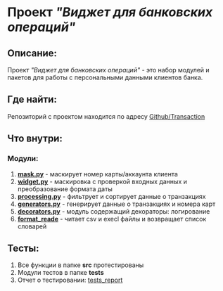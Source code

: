 # Проект *"Виджет для банковских операций"*

## Описание:

Проект *"Виджет для банковских операций"* - это набор модулей и пакетов для работы
с персональными данными клиентов банка.

## Где найти:

Репозиторий с проектом находится по адресу [Github/Transaction](https://github.com/AmirGadzhimirzaev/Transactions.git)

## Что внутри:

### Модули:

1. **[mask.py](src/mask.py)** - маскирует номер карты/аккаунта клиента
2. **[widget.py](src/widget.py)** - маскировка с проверкой входных данных и преобразование формата даты
3. **[processing.py](src/processing.py)** - фильтрует и сортирует данные о транзакциях
4. **[generators.py](src/generators.py)** - генерирует данные о транзакциях и номера карт
5. **[decorators.py](src/decorators.py)** - модуль содержащий декораторы: логирование
6. **[format_reade](src/format_reader.py)** - читает csv и execl файлы и возвращает список словарей

## Тесты:

1. Все функции в папке **src** протестированы
2. Модули тестов в папке **tests**
3. Отчет о тестировании: [tests_report](http://localhost:63342/Transactions/htmlcov/index.html?_ijt=h7glan3dd8im6u77lg6s4fu07&_ij_reload=RELOAD_ON_SAVE)